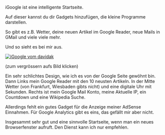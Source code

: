 <!--
.. title: iGoogle
.. slug: 346-igoogle
.. date: 2008-01-24 11:00:33
.. tags: Google,Google Reader,Internet
.. description: 
.. type: text
-->


iGoogle ist eine intelligente Startseite.
<!-- TEASER_END -->

Auf dieser kannst du dir Gadgets hinzufügen, die kleine Programme darstellen.

So gibt es z.B. Wetter, deine neuen Artikel im Google Reader, neue Mails in GMail und viele viele mehr.

Und so sieht es bei mir aus.

[![iGoogle vom davidak](/images/igoogle_klein.jpg)](http://davidak.de/images/igoogle_gross.jpg)

(zum vergrössern aufs Bild klicken)

Ein sehr schlichtes Design, wie ich es von der Google Seite gewöhnt bin.
Dann Links mein Google Reader mit den 10 neusten Artikeln.
In der Mitte Wetter (von Frankfurt, Wiesbaden gibts nicht) und eine digitale Uhr mit Sekunden.
Rechts ist mein Google Mail Konto, meine Aktuelle IP, ein Countdown und eine Wikipedia Suche.

Allerdings fehlt ein gutes Gadget für die Anzeige meiner AdSense Einnahmen. Für Google Analytics gibt es eins, das gefällt mir aber nicht.

Insgesammt sehr gut und eine sinnvolle Startseite, wenn man ein neues Browserfenster aufruft. Den Dienst kann ich nur empfehlen.
